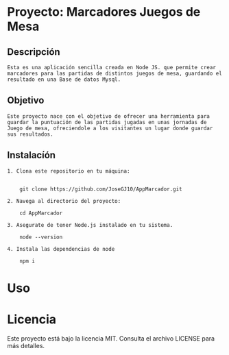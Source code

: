 # Proyecto: Marcadores Juegos de Mesa

## Descripción

    Esta es una aplicación sencilla creada en Node JS. que permite crear marcadores para las partidas de distintos juegos de mesa, guardando el resultado en una Base de datos Mysql.

## Objetivo

    Este proyecto nace con el objetivo de ofrecer una herramienta para guardar la puntuación de las partidas jugadas en unas jornadas de Juego de mesa, ofreciendole a los visitantes un lugar donde guardar sus resultados.

## Instalacíón

    1. Clona este repositorio en tu máquina:


        git clone https://github.com/JoseGJ10/AppMarcador.git

    2. Navega al directorio del proyecto:

        cd AppMarcador

    3. Asegurate de tener Node.js instalado en tu sistema.

        node --version

    4. Instala las dependencias de node

        npm i

# Uso




# Licencia

Este proyecto está bajo la licencia MIT. Consulta el archivo LICENSE para más detalles.